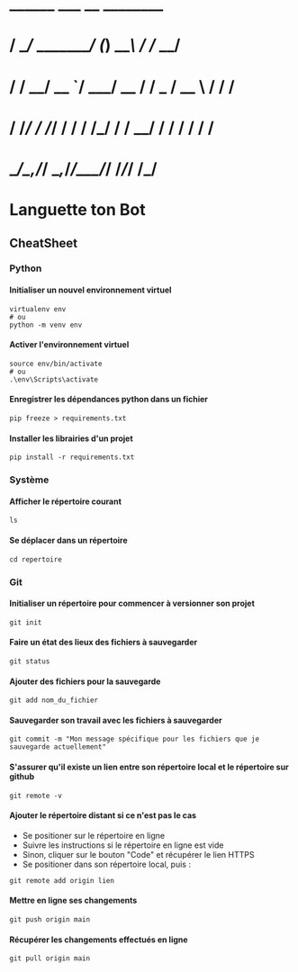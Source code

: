 #           ______               ___        __  ________
#          / ____/___ __________/ (_)__  ___\ \/ /_  __/
#         / / __/ __ `/ ___/ __  / / _ \/ __ \  / / /
#        / /_/ / /_/ / /  / /_/ / /  __/ / / / / / /
#        \____/\__,_/_/   \__,_/_/\___/_/ /_/_/ /_/
#       

# Languette ton Bot


## CheatSheet
### Python
#### Initialiser un nouvel environnement virtuel
```
virtualenv env
# ou
python -m venv env
```

#### Activer l'environnement virtuel
```
source env/bin/activate
# ou
.\env\Scripts\activate
```

#### Enregistrer les dépendances python dans un fichier
```
pip freeze > requirements.txt
```

#### Installer les librairies d'un projet
```
pip install -r requirements.txt
```

### Système
#### Afficher le répertoire courant
```
ls
```

#### Se déplacer dans un répertoire
```
cd repertoire
```

### Git
#### Initialiser un répertoire pour commencer à versionner son projet
```
git init
```

#### Faire un état des lieux des fichiers à sauvegarder
```
git status
```

#### Ajouter des fichiers pour la sauvegarde
```
git add nom_du_fichier
```

#### Sauvegarder son travail avec les fichiers à sauvegarder
```
git commit -m "Mon message spécifique pour les fichiers que je sauvegarde actuellement"
```

#### S'assurer qu'il existe un lien entre son répertoire local et le répertoire sur github
```
git remote -v
```

#### Ajouter le répertoire distant si ce n'est pas le cas
- Se positioner sur le répertoire en ligne
- Suivre les instructions si le répertoire en ligne est vide
- Sinon, cliquer sur le bouton "Code" et récupérer le lien HTTPS
- Se positioner dans son répertoire local, puis :
```
git remote add origin lien
```

#### Mettre en ligne ses changements
```
git push origin main
```

#### Récupérer les changements effectués en ligne
```
git pull origin main
```
